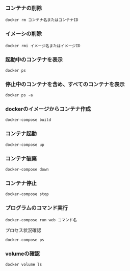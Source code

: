 ### コンテナの削除
```
docker rm コンテナ名またはコンテナID
```

### イメーシの削除
```
docker rmi イメージ名またはイメージID
```

### 起動中のコンテナを表示
```
docker ps
```

### 停止中のコンテナを含め、すべてのコンテナを表示
```
docker ps -a
```

### dockerのイメージからコンテナ作成
```
docker-compose build
```
### コンテナ起動
```
docker-compose up
```
### コンテナ破棄
```
docker-compose down
```
### コンテナ停止
```
docker-compose stop
```
### プログラムのコマンド実行
```
docker-compose run web コマンド名
```

プロセス状況確認
```
docker-compose ps 
```

### volumeの確認
```
docker volume ls